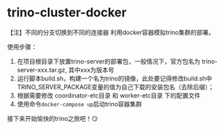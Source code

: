 # trino-cluster-docker

【注】不同的分支切换到不同的连接器
利用docker容器模拟trino集群的部署。

使用步骤：
1. 在项目根目录下放置trino-server的部署包，一般情况下，官方包名为 trino-server-xxx.tar.gz, 其中xxx为版本号
2. 运行脚本build.sh，构建一个名为trino的镜像，此处要记得修改build.sh中TRINO_SERVER_PACKAGE变量的值为自己下载的安装包名（去除后缀）；
3. 根据需要修改 coordinator-etc目录 和 worker-etc目录 下的配置文件
4. 使用命令`docker-compose up`启动trino容器集群

接下来开始愉快的trino之旅吧！:smirk:
